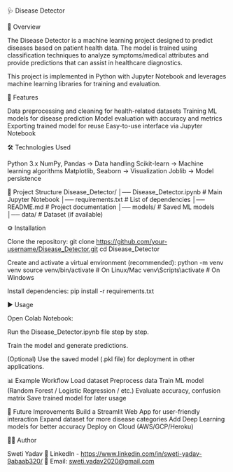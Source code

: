 🩺 Disease Detector

📌 Overview

The Disease Detector is a machine learning project designed to predict diseases based on patient health data. The model is trained using classification techniques to analyze symptoms/medical attributes and provide predictions that can assist in healthcare diagnostics.

This project is implemented in Python with Jupyter Notebook and leverages machine learning libraries for training and evaluation.

🚀 Features

Data preprocessing and cleaning for health-related datasets Training ML models for disease prediction Model evaluation with accuracy and metrics Exporting trained model for reuse Easy-to-use interface via Jupyter Notebook

🛠️ Technologies Used

Python 3.x NumPy, Pandas → Data handling Scikit-learn → Machine learning algorithms Matplotlib, Seaborn → Visualization Joblib → Model persistence

📂 Project Structure Disease_Detector/ │── Disease_Detector.ipynb # Main Jupyter Notebook │── requirements.txt # List of dependencies │── README.md # Project documentation │── models/ # Saved ML models │── data/ # Dataset (if available)

⚙️ Installation

Clone the repository: git clone https://github.com/your-username/Disease_Detector.git cd Disease_Detector

Create and activate a virtual environment (recommended): python -m venv venv source venv/bin/activate # On Linux/Mac venv\Scripts\activate # On Windows

Install dependencies: pip install -r requirements.txt

▶️ Usage

Open Colab Notebook:

Run the Disease_Detector.ipynb file step by step.

Train the model and generate predictions.

(Optional) Use the saved model (.pkl file) for deployment in other applications.

📊 Example Workflow Load dataset Preprocess data Train ML model (Random Forest / Logistic Regression / etc.) Evaluate accuracy, confusion matrix Save trained model for later usage

🔮 Future Improvements Build a Streamlit Web App for user-friendly interaction Expand dataset for more disease categories Add Deep Learning models for better accuracy Deploy on Cloud (AWS/GCP/Heroku)

👨‍💻 Author

Sweti Yadav 💼 LinkedIn - https://www.linkedin.com/in/sweti-yadav-9abaab320/ 📧 Email: sweti.yadav2020@gmail.com
